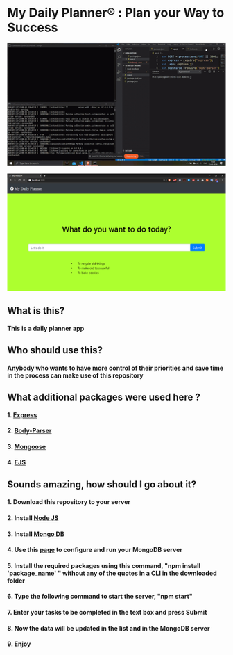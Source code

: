 
<h1> My Daily Planner® : Plan your Way to Success </h1>


<p align="center">

<img src="https://github.com/ShankarNarayananS/My-Daily-Planner/blob/master/dailyplanner.gif">

</p>

<p align="center">

<img src="https://github.com/ShankarNarayananS/My-Daily-Planner/blob/master/dailyplanner.PNG">
</p>

<h2> What is this? </h2>
<h4> This is a daily planner app </h4>

<h2> Who should use this? </h2>
<h4> Anybody who wants to have more control of their priorities and save time in the process can make use of this repository </h4>

<h2> What additional packages were used here ? </h2>
<h4>1. <a href="https://www.npmjs.com/package/express">Express</a></h4>
<h4>2. <a href="https://www.npmjs.com/package/body-parser">Body-Parser</a></h4>
<h4>3. <a href="https://www.npmjs.com/package/mongoose">Mongoose</a></h4>
<h4>4. <a href="https://www.npmjs.com/package/ejs">EJS</a></h4>

<h2> Sounds amazing, how should I go about it? </h2>
<h4>1. Download this repository to your server</h4>
<h4>2. Install <a href="https://nodejs.org/en/download/">Node JS</a> </h4>
<h4>3. Install <a href="https://www.mongodb.com/download-center/community">Mongo DB</a> </h4>
<h4>4. Use this <a href="https://www.freecodecamp.org/news/learn-mongodb-a4ce205e7739/">page</a> to configure and run your MongoDB server</h4>
<h4>5. Install the required packages using this command, "npm install 'package_name' " without any of the quotes in a CLI in the downloaded folder </h4>
<h4>6. Type the following command to start the server, "npm start" </h4>
<h4>7. Enter your tasks to be completed in the text box and press Submit </h4>
<h4>8. Now the data will be updated in the list and in the MongoDB server </h4>
<h4>9. Enjoy </h4>
